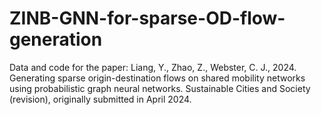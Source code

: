 # ZINB-GNN-for-sparse-OD-flow-generation
Data and code for the paper: Liang, Y., Zhao, Z., Webster, C. J., 2024. Generating sparse origin-destination flows on shared mobility networks using probabilistic graph neural networks. Sustainable Cities and Society (revision), originally submitted in April 2024.
